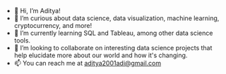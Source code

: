 - 👋 Hi, I’m Aditya!
- 👀 I’m curious about data science, data visualization, machine learning, cryptocurrency, and more! 
- 🌱 I’m currently learning SQL and Tableau, among other data science tools.
- 💞️ I’m looking to collaborate on interesting data science projects that help elucidate more about our world and how it's changing.
- 📫 You can reach me at aditya2001adi@gmail.com

<!---
aditya2001adi/aditya2001adi is a ✨ special ✨ repository because its `README.md` (this file) appears on your GitHub profile.
You can click the Preview link to take a look at your changes.
--->
